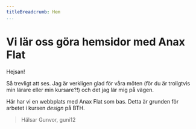 ```yaml
---
titleBreadcrumb: Hem
...
```


Vi lär oss göra hemsidor med Anax Flat
===============================

Hejsan!

Så trevligt att ses. Jag är verkligen glad för våra möten (för du är troligtvis min lärare eller min kursare?!) och det jag lär mig på vägen.

Här har vi en webbplats med Anax Flat som bas. Detta är grunden för arbetet i kursen *design* på BTH. 

> Hälsar Gunvor, guni12
